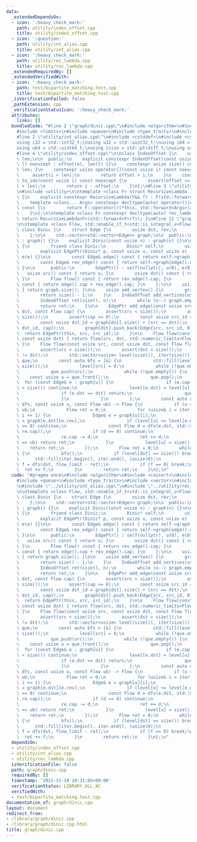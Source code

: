 ```yaml
---
data:
  _extendedDependsOn:
  - icon: ':heavy_check_mark:'
    path: utility/index_offset.cpp
    title: utility/index_offset.cpp
  - icon: ':question:'
    path: utility/int_alias.cpp
    title: utility/int_alias.cpp
  - icon: ':heavy_check_mark:'
    path: utility/rec_lambda.cpp
    title: utility/rec_lambda.cpp
  _extendedRequiredBy: []
  _extendedVerifiedWith:
  - icon: ':heavy_check_mark:'
    path: test/bipartite_matching.test.cpp
    title: test/bipartite_matching.test.cpp
  _isVerificationFailed: false
  _pathExtension: cpp
  _verificationStatusIcon: ':heavy_check_mark:'
  attributes:
    links: []
  bundledCode: "#line 2 \"graph/dinic.cpp\"\n#include <algorithm>\n#include <cassert>\n\
    #include <limits>\n#include <queue>\n#include <type_traits>\n#include <vector>\n\
    #line 2 \"utility/int_alias.cpp\"\n#include <cstddef>\n#include <cstdint>\n\n\
    using i32 = std::int32_t;\nusing u32 = std::uint32_t;\nusing i64 = std::int64_t;\n\
    using u64 = std::uint64_t;\nusing isize = std::ptrdiff_t;\nusing usize = std::size_t;\n\
    #line 4 \"utility/index_offset.cpp\"\n\nclass IndexOffset {\n    usize offset,\
    \ len;\n\n  public:\n    explicit constexpr IndexOffset(const usize o, const usize\
    \ l) noexcept : offset(o), len(l) {}\n    constexpr usize size() const { return\
    \ len; }\n    constexpr usize operator[](const usize i) const noexcept {\n   \
    \     assert(i < len);\n        return offset + i;\n    }\n    constexpr usize\
    \ to_idx(const usize i) const noexcept {\n        assert(offset <= i and i < offset\
    \ + len);\n        return i - offset;\n    }\n};\n#line 3 \"utility/rec_lambda.cpp\"\
    \n#include <utility>\n\ntemplate <class F> struct RecursiveLambda : private F\
    \ {\n    explicit constexpr RecursiveLambda(F&& f) : F(std::forward<F>(f)) {}\n\
    \    template <class... Args> constexpr decltype(auto) operator()(Args&&... args)\
    \ const {\n        return F::operator()(*this, std::forward<Args>(args)...);\n\
    \    }\n};\n\ntemplate <class F> constexpr decltype(auto) rec_lambda(F&& f) {\
    \ return RecursiveLambda<F>(std::forward<F>(f)); }\n#line 11 \"graph/dinic.cpp\"\
    \n\ntemplate <class Flow, std::enable_if_t<std::is_integral_v<Flow>>* = nullptr>\
    \ class Dinic {\n    struct Edge {\n        usize dst, rev;\n        Flow cap;\n\
    \    };\n\n    std::vector<std::vector<Edge>> graph;\n\n  public:\n    Dinic()\
    \ : graph() {}\n    explicit Dinic(const usize n) : graph(n) {}\n\n    class EdgePtr\
    \ {\n        friend class Dinic;\n        Dinic* self;\n        usize u, e;\n\n\
    \        explicit EdgePtr(Dinic* p, const usize u, const usize e) : self(p), u(u),\
    \ e(e) {}\n\n        const Edge& edge() const { return self->graph[u][e]; }\n\
    \        const Edge& rev_edge() const { return self->graph[edge().dst][edge().rev];\
    \ }\n\n      public:\n        EdgePtr() : self(nullptr), u(0), e(0) {}\n     \
    \   usize src() const { return u; }\n        usize dst() const { return edge().dst;\
    \ }\n        Flow flow() const { return rev_edge().cap; }\n        Flow cap()\
    \ const { return edge().cap + rev_edge().cap; }\n    };\n\n    usize size() const\
    \ { return graph.size(); }\n\n    usize add_vertex() {\n        graph.emplace_back();\n\
    \        return size() - 1;\n    }\n    IndexOffset add_vertices(usize n) {\n\
    \        IndexOffset ret(size(), n);\n        while (n--) graph.emplace_back();\n\
    \        return ret;\n    }\n\n    EdgePtr add_edge(const usize src, const usize\
    \ dst, const Flow cap) {\n        assert(src < size());\n        assert(dst <\
    \ size());\n        assert(cap >= 0);\n        const usize src_id = graph[src].size();\n\
    \        const usize dst_id = graph[dst].size() + (src == dst);\n        graph[src].push_back(Edge{dst,\
    \ dst_id, cap});\n        graph[dst].push_back(Edge{src, src_id, 0});\n      \
    \  return EdgePtr(this, src, src_id);\n    }\n\n    Flow flow(const usize src,\
    \ const usize dst) { return flow(src, dst, std::numeric_limits<Flow>::max());\
    \ }\n    Flow flow(const usize src, const usize dst, const Flow flow_limit) {\n\
    \        assert(src < size());\n        assert(dst < size());\n        assert(src\
    \ != dst);\n        std::vector<usize> level(size()), iter(size());\n        std::queue<usize>\
    \ que;\n        const auto bfs = [&] {\n            std::fill(level.begin(), level.end(),\
    \ size());\n            level[src] = 0;\n            while (!que.empty()) que.pop();\n\
    \            que.push(src);\n            while (!que.empty()) {\n            \
    \    const usize u = que.front();\n                que.pop();\n              \
    \  for (const Edge& e : graph[u]) {\n                    if (e.cap == 0 or level[e.dst]\
    \ < size()) continue;\n                    level[e.dst] = level[u] + 1;\n    \
    \                if (e.dst == dst) return;\n                    que.push(e.dst);\n\
    \                }\n            }\n        };\n        const auto dfs = rec_lambda([&](auto&&\
    \ dfs, const usize u, const Flow ub) -> Flow {\n            if (u == src) return\
    \ ub;\n            Flow ret = 0;\n            for (usize& i = iter[u]; i < graph[u].size();\
    \ i += 1) {\n                Edge& e = graph[u][i];\n                Edge& re\
    \ = graph[e.dst][e.rev];\n                if (level[u] <= level[e.dst] or re.cap\
    \ == 0) continue;\n                const Flow d = dfs(e.dst, std::min(ub - ret,\
    \ re.cap));\n                if (d == 0) continue;\n                e.cap += d;\n\
    \                re.cap -= d;\n                ret += d;\n                if (ret\
    \ == ub) return ret;\n            }\n            level[u] = size();\n        \
    \    return ret;\n        });\n        Flow ret = 0;\n        while (ret < flow_limit)\
    \ {\n            bfs();\n            if (level[dst] == size()) break;\n      \
    \      std::fill(iter.begin(), iter.end(), (usize)0);\n            const Flow\
    \ f = dfs(dst, flow_limit - ret);\n            if (f == 0) break;\n          \
    \  ret += f;\n        }\n        return ret;\n    }\n};\n"
  code: "#pragma once\n#include <algorithm>\n#include <cassert>\n#include <limits>\n\
    #include <queue>\n#include <type_traits>\n#include <vector>\n#include \"../utility/index_offset.cpp\"\
    \n#include \"../utility/int_alias.cpp\"\n#include \"../utility/rec_lambda.cpp\"\
    \n\ntemplate <class Flow, std::enable_if_t<std::is_integral_v<Flow>>* = nullptr>\
    \ class Dinic {\n    struct Edge {\n        usize dst, rev;\n        Flow cap;\n\
    \    };\n\n    std::vector<std::vector<Edge>> graph;\n\n  public:\n    Dinic()\
    \ : graph() {}\n    explicit Dinic(const usize n) : graph(n) {}\n\n    class EdgePtr\
    \ {\n        friend class Dinic;\n        Dinic* self;\n        usize u, e;\n\n\
    \        explicit EdgePtr(Dinic* p, const usize u, const usize e) : self(p), u(u),\
    \ e(e) {}\n\n        const Edge& edge() const { return self->graph[u][e]; }\n\
    \        const Edge& rev_edge() const { return self->graph[edge().dst][edge().rev];\
    \ }\n\n      public:\n        EdgePtr() : self(nullptr), u(0), e(0) {}\n     \
    \   usize src() const { return u; }\n        usize dst() const { return edge().dst;\
    \ }\n        Flow flow() const { return rev_edge().cap; }\n        Flow cap()\
    \ const { return edge().cap + rev_edge().cap; }\n    };\n\n    usize size() const\
    \ { return graph.size(); }\n\n    usize add_vertex() {\n        graph.emplace_back();\n\
    \        return size() - 1;\n    }\n    IndexOffset add_vertices(usize n) {\n\
    \        IndexOffset ret(size(), n);\n        while (n--) graph.emplace_back();\n\
    \        return ret;\n    }\n\n    EdgePtr add_edge(const usize src, const usize\
    \ dst, const Flow cap) {\n        assert(src < size());\n        assert(dst <\
    \ size());\n        assert(cap >= 0);\n        const usize src_id = graph[src].size();\n\
    \        const usize dst_id = graph[dst].size() + (src == dst);\n        graph[src].push_back(Edge{dst,\
    \ dst_id, cap});\n        graph[dst].push_back(Edge{src, src_id, 0});\n      \
    \  return EdgePtr(this, src, src_id);\n    }\n\n    Flow flow(const usize src,\
    \ const usize dst) { return flow(src, dst, std::numeric_limits<Flow>::max());\
    \ }\n    Flow flow(const usize src, const usize dst, const Flow flow_limit) {\n\
    \        assert(src < size());\n        assert(dst < size());\n        assert(src\
    \ != dst);\n        std::vector<usize> level(size()), iter(size());\n        std::queue<usize>\
    \ que;\n        const auto bfs = [&] {\n            std::fill(level.begin(), level.end(),\
    \ size());\n            level[src] = 0;\n            while (!que.empty()) que.pop();\n\
    \            que.push(src);\n            while (!que.empty()) {\n            \
    \    const usize u = que.front();\n                que.pop();\n              \
    \  for (const Edge& e : graph[u]) {\n                    if (e.cap == 0 or level[e.dst]\
    \ < size()) continue;\n                    level[e.dst] = level[u] + 1;\n    \
    \                if (e.dst == dst) return;\n                    que.push(e.dst);\n\
    \                }\n            }\n        };\n        const auto dfs = rec_lambda([&](auto&&\
    \ dfs, const usize u, const Flow ub) -> Flow {\n            if (u == src) return\
    \ ub;\n            Flow ret = 0;\n            for (usize& i = iter[u]; i < graph[u].size();\
    \ i += 1) {\n                Edge& e = graph[u][i];\n                Edge& re\
    \ = graph[e.dst][e.rev];\n                if (level[u] <= level[e.dst] or re.cap\
    \ == 0) continue;\n                const Flow d = dfs(e.dst, std::min(ub - ret,\
    \ re.cap));\n                if (d == 0) continue;\n                e.cap += d;\n\
    \                re.cap -= d;\n                ret += d;\n                if (ret\
    \ == ub) return ret;\n            }\n            level[u] = size();\n        \
    \    return ret;\n        });\n        Flow ret = 0;\n        while (ret < flow_limit)\
    \ {\n            bfs();\n            if (level[dst] == size()) break;\n      \
    \      std::fill(iter.begin(), iter.end(), (usize)0);\n            const Flow\
    \ f = dfs(dst, flow_limit - ret);\n            if (f == 0) break;\n          \
    \  ret += f;\n        }\n        return ret;\n    }\n};\n"
  dependsOn:
  - utility/index_offset.cpp
  - utility/int_alias.cpp
  - utility/rec_lambda.cpp
  isVerificationFile: false
  path: graph/dinic.cpp
  requiredBy: []
  timestamp: '2021-11-10 20:31:05+09:00'
  verificationStatus: LIBRARY_ALL_AC
  verifiedWith:
  - test/bipartite_matching.test.cpp
documentation_of: graph/dinic.cpp
layout: document
redirect_from:
- /library/graph/dinic.cpp
- /library/graph/dinic.cpp.html
title: graph/dinic.cpp
---
```

